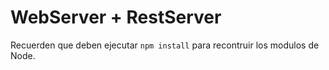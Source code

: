 # WebServer + RestServer

Recuerden que deben ejecutar ```npm install``` para recontruir los modulos de Node.